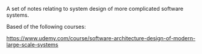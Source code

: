 A set of notes relating to system design of more complicated software systems.

Based of the following courses:

https://www.udemy.com/course/software-architecture-design-of-modern-large-scale-systems